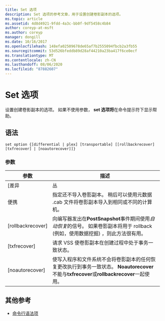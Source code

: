 ```yaml
---
title: Set 选项
description: Set 选项的参考文章，用于设置创建卷影副本的选项。
ms.topic: article
ms.assetid: 4d8d4921-9fdd-4a3c-bb0f-9df5458c4b84
author: coreyp-at-msft
ms.author: coreyp
manager: dongill
ms.date: 10/16/2017
ms.openlocfilehash: 148efa02509678de65af7b2555094fbcb2a3fb55
ms.sourcegitcommit: 53d526bfeddb89d28af44210a23ba417f6ce0ecf
ms.translationtype: MT
ms.contentlocale: zh-CN
ms.lasthandoff: 08/06/2020
ms.locfileid: "87882607"
---
```

# <a name="set-option"></a>Set 选项

设置创建卷影副本的选项。 如果不使用参数， **set 选项将**在命令提示符下显示帮助。

## <a name="syntax"></a>语法

```
set option {[differential | plex] [transportable] [[rollbackrecover] [txfrecover] | [noautorecover]]}
```

### <a name="parameters"></a>参数

|     参数     |                                                                                                  描述                                                                                                  |
|-------------------|---------------------------------------------------------------------------------------------------------------------------------------------------------------------------------------------------------------|
|   [差异   |                                                                                                     丛                                                                                                     |
|  便携  |                       指定还不导入卷影副本。 稍后可以使用元数据 .cab 文件将卷影副本导入到相同或不同的计算机。                       |
| [rollbackrecover] |                     向编写器发出在**PostSnapshot**事件期间使用*自动恢复*的信号。 如果卷影副本将用于 rollback (例如，使用数据挖掘) ，则此方法很有用。                      |
|   [txfrecover]    |                                                               请求 VSS 使卷影副本在创建过程中处于事务一致状态。                                                                |
|  [noautorecover]  | 使写入程序和文件系统不会将卷影副本的任何恢复更改执行到事务一致状态。 **Noautorecover**不能与**txfrecover**或**rollbackrecover**一起使用。 |

## <a name="additional-references"></a>其他参考

- [命令行语法项](command-line-syntax-key.md)